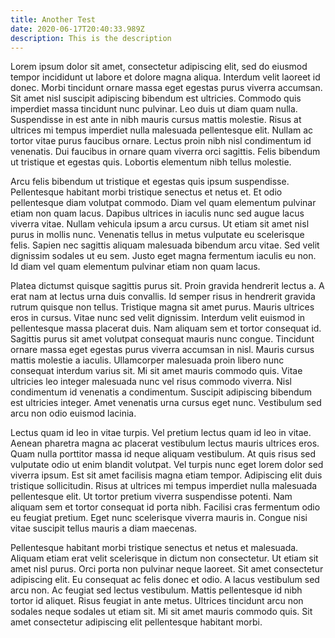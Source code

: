 ```yaml
---
title: Another Test
date: 2020-06-17T20:40:33.989Z
description: This is the description
---
```

Lorem ipsum dolor sit amet, consectetur adipiscing elit, sed do eiusmod tempor incididunt ut labore et dolore magna aliqua. Interdum velit laoreet id donec. Morbi tincidunt ornare massa eget egestas purus viverra accumsan. Sit amet nisl suscipit adipiscing bibendum est ultricies. Commodo quis imperdiet massa tincidunt nunc pulvinar. Leo duis ut diam quam nulla. Suspendisse in est ante in nibh mauris cursus mattis molestie. Risus at ultrices mi tempus imperdiet nulla malesuada pellentesque elit. Nullam ac tortor vitae purus faucibus ornare. Lectus proin nibh nisl condimentum id venenatis. Dui faucibus in ornare quam viverra orci sagittis. Felis bibendum ut tristique et egestas quis. Lobortis elementum nibh tellus molestie.

Arcu felis bibendum ut tristique et egestas quis ipsum suspendisse. Pellentesque habitant morbi tristique senectus et netus et. Et odio pellentesque diam volutpat commodo. Diam vel quam elementum pulvinar etiam non quam lacus. Dapibus ultrices in iaculis nunc sed augue lacus viverra vitae. Nullam vehicula ipsum a arcu cursus. Ut etiam sit amet nisl purus in mollis nunc. Venenatis tellus in metus vulputate eu scelerisque felis. Sapien nec sagittis aliquam malesuada bibendum arcu vitae. Sed velit dignissim sodales ut eu sem. Justo eget magna fermentum iaculis eu non. Id diam vel quam elementum pulvinar etiam non quam lacus.

Platea dictumst quisque sagittis purus sit. Proin gravida hendrerit lectus a. A erat nam at lectus urna duis convallis. Id semper risus in hendrerit gravida rutrum quisque non tellus. Tristique magna sit amet purus. Mauris ultrices eros in cursus. Vitae nunc sed velit dignissim. Interdum velit euismod in pellentesque massa placerat duis. Nam aliquam sem et tortor consequat id. Sagittis purus sit amet volutpat consequat mauris nunc congue. Tincidunt ornare massa eget egestas purus viverra accumsan in nisl. Mauris cursus mattis molestie a iaculis. Ullamcorper malesuada proin libero nunc consequat interdum varius sit. Mi sit amet mauris commodo quis. Vitae ultricies leo integer malesuada nunc vel risus commodo viverra. Nisl condimentum id venenatis a condimentum. Suscipit adipiscing bibendum est ultricies integer. Amet venenatis urna cursus eget nunc. Vestibulum sed arcu non odio euismod lacinia.

Lectus quam id leo in vitae turpis. Vel pretium lectus quam id leo in vitae. Aenean pharetra magna ac placerat vestibulum lectus mauris ultrices eros. Quam nulla porttitor massa id neque aliquam vestibulum. At quis risus sed vulputate odio ut enim blandit volutpat. Vel turpis nunc eget lorem dolor sed viverra ipsum. Est sit amet facilisis magna etiam tempor. Adipiscing elit duis tristique sollicitudin. Risus at ultrices mi tempus imperdiet nulla malesuada pellentesque elit. Ut tortor pretium viverra suspendisse potenti. Nam aliquam sem et tortor consequat id porta nibh. Facilisi cras fermentum odio eu feugiat pretium. Eget nunc scelerisque viverra mauris in. Congue nisi vitae suscipit tellus mauris a diam maecenas.

Pellentesque habitant morbi tristique senectus et netus et malesuada. Aliquam etiam erat velit scelerisque in dictum non consectetur. Ut etiam sit amet nisl purus. Orci porta non pulvinar neque laoreet. Sit amet consectetur adipiscing elit. Eu consequat ac felis donec et odio. A lacus vestibulum sed arcu non. Ac feugiat sed lectus vestibulum. Mattis pellentesque id nibh tortor id aliquet. Risus feugiat in ante metus. Ultrices tincidunt arcu non sodales neque sodales ut etiam sit. Mi sit amet mauris commodo quis. Sit amet consectetur adipiscing elit pellentesque habitant morbi.